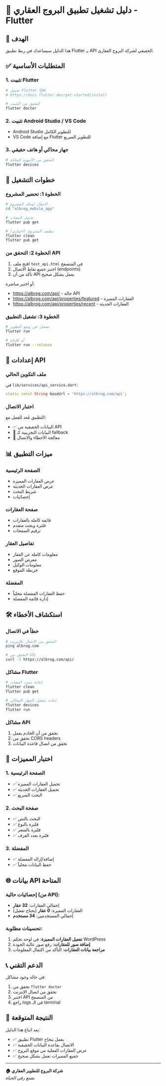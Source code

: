# 📱 دليل تشغيل تطبيق البروج العقاري - Flutter

## 🎯 الهدف
هذا الدليل سيساعدك في ربط تطبيق Flutter بـ API الحقيقي لشركة البروج العقاري.

## ✅ المتطلبات الأساسية

### 1. تثبيت Flutter
```bash
# تحميل Flutter SDK
# https://docs.flutter.dev/get-started/install

# التحقق من التثبيت
flutter doctor
```

### 2. تثبيت Android Studio / VS Code
- Android Studio للتطوير الكامل
- VS Code مع إضافة Flutter للتطوير السريع

### 3. جهاز محاكي أو هاتف حقيقي
```bash
# التحقق من الأجهزة المتاحة
flutter devices
```

## 🚀 خطوات التشغيل

### الخطوة 1: تحضير المشروع
```bash
# الانتقال لمجلد المشروع
cd "albrog_mobile_app"

# تحميل التبعيات
flutter pub get

# تنظيف المشروع (اختياري)
flutter clean
flutter pub get
```

### الخطوة 2: التحقق من API
1. افتح ملف `test_api.html` في المتصفح
2. اختبر جميع نقاط الاتصال (endpoints)
3. تأكد من أن API يعمل بشكل صحيح

أو اختبر مباشرة:
- https://albrog.com/api/ - حالة API
- https://albrog.com/api/properties/featured - العقارات المميزة
- https://albrog.com/api/properties/recent - العقارات الحديثة

### الخطوة 3: تشغيل التطبيق
```bash
# تشغيل في وضع التطوير
flutter run

# أو للإنتاج
flutter run --release
```

## 🔧 إعدادات API

### ملف التكوين الحالي
في `lib/services/api_service.dart`:
```dart
static const String baseUrl = 'https://albrog.com/api';
```

### اختبار الاتصال
التطبيق مُعد للعمل مع:
- ✅ البيانات الحقيقية من API
- 🔄 البيانات التجريبية كـ fallback
- 📱 معالجة الأخطاء والاتصال

## 📊 ميزات التطبيق

### الصفحة الرئيسية
- عرض العقارات المميزة
- عرض العقارات الحديثة
- شريط البحث
- إحصائيات

### صفحة العقارات
- قائمة كاملة بالعقارات
- فلترة وبحث متقدم
- ترقيم الصفحات

### تفاصيل العقار
- معلومات كاملة عن العقار
- معرض الصور
- معلومات الوكيل
- خريطة الموقع

### المفضلة
- حفظ العقارات المفضلة محلياً
- إدارة قائمة المفضلة

## 🛠️ استكشاف الأخطاء

### خطأ في الاتصال
```bash
# التحقق من الاتصال بالإنترنت
ping albrog.com

# التحقق من SSL
curl -I https://albrog.com/api/
```

### مشاكل Flutter
```bash
# إعادة تثبيت التبعيات
flutter clean
flutter pub get

# إعادة تشغيل الجهاز المحاكي
flutter devices
flutter run
```

### مشاكل API
1. تحقق من أن الخادم يعمل
2. تحقق من CORS headers
3. تحقق من اتصال قاعدة البيانات

## 📱 اختبار المميزات

### 1. الصفحة الرئيسية
- ✅ تحميل العقارات المميزة
- ✅ تحميل العقارات الحديثة
- ✅ البحث السريع

### 2. صفحة البحث
- ✅ البحث بالنص
- ✅ فلترة بالنوع
- ✅ فلترة بالسعر
- ✅ فلترة بعدد الغرف

### 3. المفضلة
- ✅ إضافة/إزالة المفضلة
- ✅ حفظ البيانات محلياً

## 🌐 بيانات API المتاحة

### إحصائيات حالية (من API):
- إجمالي العقارات: **32 عقار**
- العقارات المميزة: **0 عقار** (يحتاج تفعيل)
- إجمالي المستخدمين: **34 مستخدم**

### تحسينات مطلوبة:
1. **تفعيل العقارات المميزة**: في لوحة تحكم WordPress
2. **إضافة صور للعقارات**: رفع صور عالية الجودة
3. **مراجعة بيانات العقارات**: التأكد من اكتمال المعلومات

## 📞 الدعم التقني

في حالة وجود مشاكل:
1. تحقق من `flutter doctor`
2. تحقق من اتصال الإنترنت
3. اختبر API من المتصفح
4. راجع logs في الـ terminal

## 🎉 النتيجة المتوقعة

بعد اتباع هذا الدليل:
- ✅ تطبيق Flutter يعمل بنجاح
- ✅ الاتصال بقاعدة البيانات الحقيقية
- ✅ عرض العقارات الفعلية من موقع البروج
- ✅ جميع المميزات تعمل بشكل صحيح

---

**🏠 شركة البروج للتطوير العقاري**  
*نصنع رقي الحياة* 